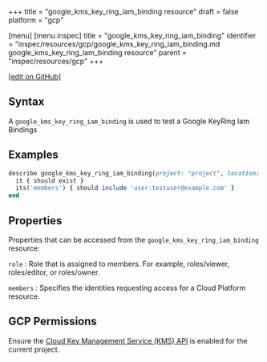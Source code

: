 +++
title = "google_kms_key_ring_iam_binding resource"
draft = false
platform = "gcp"

[menu]
  [menu.inspec]
    title = "google_kms_key_ring_iam_binding"
    identifier = "inspec/resources/gcp/google_kms_key_ring_iam_binding.md google_kms_key_ring_iam_binding resource"
    parent = "inspec/resources/gcp"
+++

[\[edit on GitHub\]](https://github.com/inspec/inspec-gcp/blob/master/docs/resources/google_kms_key_ring_iam_binding.md)

## Syntax

A `google_kms_key_ring_iam_binding` is used to test a Google KeyRing Iam Bindings

## Examples

```ruby
describe google_kms_key_ring_iam_binding(project: "project", location: "location", key_ring_name: "key_ring_name", role: "roles/editor") do
  it { should exist }
  its('members') { should include 'user:testuser@example.com' }
end
```

## Properties

Properties that can be accessed from the `google_kms_key_ring_iam_binding` resource:

`role`
: Role that is assigned to members. For example, roles/viewer, roles/editor, or roles/owner.

`members`
: Specifies the identities requesting access for a Cloud Platform resource.

## GCP Permissions

Ensure the [Cloud Key Management Service (KMS) API](https://console.cloud.google.com/apis/library/cloudkms.googleapis.com/) is enabled for the current project.
